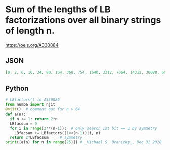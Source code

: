 # Sum of the lengths of LB factorizations over all binary strings of length n\.
https://oeis.org/A330884
## JSON
```JSON
[0, 2, 6, 16, 34, 80, 164, 368, 754, 1640, 3312, 7064, 14312, 30088, 60612, 126104, 253918, 524104, 1053564, 2161376, 4341072, 8863048, 17786736, 36176784, 72556592, 147125256, 294927876, 596566200, 1195391736, 2413163552, 4833869604, 9742379496, 19509908190, 39268751168, 78621406744, 158073043176]
```
## Python
```Python
# LBfactors() in A330882
from numba import njit
@njit()  # comment out for n > 64
def a(n):
  if n <= 1: return 2*n
  LBfacsum = 0
  for i in range(2**(n-1)):  # only search 1st bit == 1 by symmetry
    LBfacsum += LBfactors((1<<(n-1))|i, n)
  return 2*LBfacsum     # symmetry
print([a(n) for n in range(25)]) # _Michael S. Branicky_, Dec 31 2020
```
